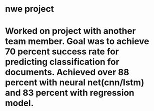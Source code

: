 # nwe project
# Worked on project with another team member. Goal was to achieve 70 percent success rate for predicting classification for documents. Achieved over 88 percent with neural net(cnn/lstm) and 83 percent with regression model. 
